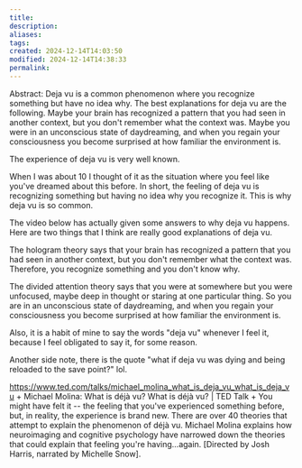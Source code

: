 ```yaml
---
title: 
description: 
aliases: 
tags: 
created: 2024-12-14T14:03:50
modified: 2024-12-14T14:38:33
permalink: 
---
```


Abstract: Deja vu is a common phenomenon where you recognize something but have no idea why. The best explanations for deja vu are the following. Maybe your brain has recognized a pattern that you had seen in another context, but you don't remember what the context was. Maybe you were in an unconscious state of daydreaming, and when you regain your consciousness you become surprised at how familiar the environment is.

The experience of deja vu is very well known.

When I was about 10 I thought of it as the situation where you feel like you've dreamed about this before. In short, the feeling of deja vu is recognizing something but having no idea why you recognize it. This is why deja vu is so common.

The video below has actually given some answers to why deja vu happens. Here are two things that I think are really good explanations of deja vu.

The hologram theory says that your brain has recognized a pattern that you had seen in another context, but you don't remember what the context was. Therefore, you recognize something and you don't know why.

The divided attention theory says that you were at somewhere but you were unfocused, maybe deep in thought or staring at one particular thing. So you are in an unconscious state of daydreaming, and when you regain your consciousness you become surprised at how familiar the environment is.

Also, it is a habit of mine to say the words "deja vu" whenever I feel it, because I feel obligated to say it, for some reason.

Another side note, there is the quote "what if deja vu was dying and being reloaded to the save point?" lol.

https://www.ted.com/talks/michael_molina_what_is_deja_vu_what_is_deja_vu + Michael Molina: What is déjà vu? What is déjà vu? | TED Talk + You might have felt it -- the feeling that you've experienced something before, but, in reality, the experience is brand new. There are over 40 theories that attempt to explain the phenomenon of déjà vu. Michael Molina explains how neuroimaging and cognitive psychology have narrowed down the theories that could explain that feeling you're having...again. [Directed by Josh Harris, narrated by Michelle Snow].
